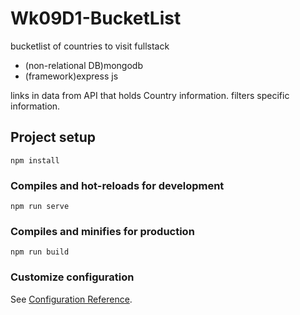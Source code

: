 # Wk09D1-BucketList
bucketlist of countries to visit fullstack

- (non-relational DB)mongodb
- (framework)express js

links in data from API that holds Country information.
filters specific information.


## Project setup
```
npm install
```

### Compiles and hot-reloads for development
```
npm run serve
```

### Compiles and minifies for production
```
npm run build
```

### Customize configuration
See [Configuration Reference](https://cli.vuejs.org/config/).
